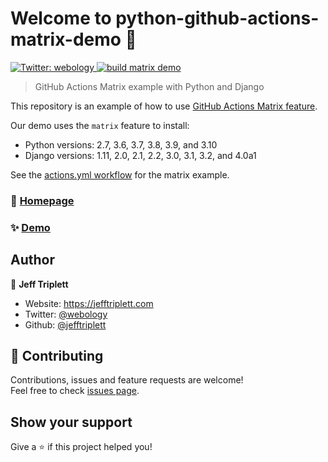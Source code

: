 # Welcome to python-github-actions-matrix-demo :wave:

<p>
  <a href="https://twitter.com/webology" target="_blank">
    <img alt="Twitter: webology" src="https://img.shields.io/twitter/follow/webology.svg?style=social" />
  </a>
  <a href="https://github.com/jefftriplett/python-github-actions-matrix-demo/actions" target="_blank">
    <img alt="build matrix demo" src="https://github.com/jefftriplett/python-github-actions-matrix-demo/workflows/build%20matrix%20demo/badge.svg" />
  </a>
</p>

> GitHub Actions Matrix example with Python and Django

This repository is an example of how to use [GitHub Actions Matrix feature](https://help.github.com/en/actions/automating-your-workflow-with-github-actions/workflow-syntax-for-github-actions#jobsjob_idstrategymatrix). 

Our demo uses the `matrix` feature to install:
- Python versions: 2.7, 3.6, 3.7, 3.8, 3.9, and 3.10
- Django versions: 1.11, 2.0, 2.1, 2.2, 3.0, 3.1, 3.2, and 4.0a1

See the [actions.yml workflow](https://github.com/jefftriplett/python-github-actions-matrix-demo/blob/main/.github/workflows/actions.yml) for the matrix example.


### :house_with_garden: [Homepage](https://github.com/jefftriplett/python-github-actions-matrix-demo)

### :sparkles: [Demo](https://github.com/jefftriplett/python-github-actions-matrix-demo/actions)

## Author

:bust_in_silhouette: **Jeff Triplett**

* Website: https://jefftriplett.com
* Twitter: [@webology](https://twitter.com/webology)
* Github: [@jefftriplett](https://github.com/jefftriplett)

## :handshake: Contributing

Contributions, issues and feature requests are welcome!<br />Feel free to check [issues page](https://github.com/jefftriplett/python-github-actions-matrix-demo/issues). 

## Show your support

Give a :star: if this project helped you!
